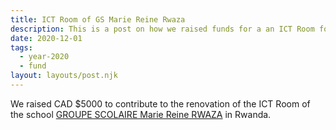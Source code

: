 ```yaml
---
title: ICT Room of GS Marie Reine Rwaza
description: This is a post on how we raised funds for a an ICT Room for a school in Rwanda.
date: 2020-12-01
tags:
  - year-2020
  - fund
layout: layouts/post.njk
---
```

We raised CAD $5000 to contribute to the renovation of the ICT Room of the school [GROUPE SCOLAIRE Marie Reine RWAZA](https://mariereinerwaza.rw/) in Rwanda.
